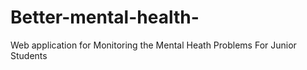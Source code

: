 # Better-mental-health-
Web application for Monitoring the Mental Heath Problems For Junior Students
